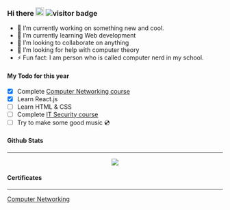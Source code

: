 ### Hi there <img src="https://media.giphy.com/media/hvRJCLFzcasrR4ia7z/giphy.gif" width="20px"> ![visitor badge](https://visitor-badge.glitch.me/badge?page_id=notprash.visitor-badge)


- 🔭 I’m currently working on something new and cool. 
- 🌱 I’m currently learning Web development 
- 👯 I’m looking to collaborate on anything
- 🤔 I’m looking for help with computer theory
- ⚡ Fun fact: I am person who is called computer nerd in my school. 


#### My Todo for this year
- [X] Complete [Computer Networking course](https://www.coursera.org/learn/computer-networking/home/welcome)
- [X] Learn React.js
- [ ] Learn HTML & CSS
- [ ] Complete [IT Security course](https://www.coursera.org/learn/it-security)
- [ ] Try to make some good music 💿

#### Github Stats
<hr>
<p align='center'><img align="center" src="https://github-readme-stats.vercel.app/api/?username=notprash&layout=compact&show_icons=true&include_all_commits=true&hide_border=false&theme=onedark" /></p>


#### Certificates
<hr>

[Computer Networking](https://coursera.org/share/bd1c81f79377d9bcf7d3da4d5922c1a0)
